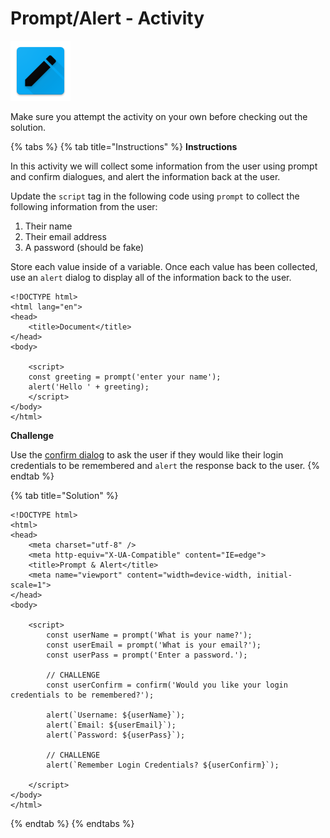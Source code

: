 # Prompt/Alert - Activity

![Prompt/Alert](../../../.gitbook/assets/activity.png)

Make sure you attempt the activity on your own before checking out the solution.

{% tabs %}
{% tab title="Instructions" %}
**Instructions**

In this activity we will collect some information from the user using prompt and confirm dialogues, and alert the information back at the user.

Update the `script` tag in the following code using `prompt` to collect the following information from the user:

1. Their name
2. Their email address
3. A password \(should be fake\)

Store each value inside of a variable. Once each value has been collected, use an `alert` dialog to display all of the information back to the user.

```markup
<!DOCTYPE html>
<html lang="en">
<head>
    <title>Document</title>
</head>
<body>

    <script>
    const greeting = prompt('enter your name');
    alert('Hello ' + greeting);
    </script>
</body>
</html>
```

**Challenge**

Use the [confirm dialog](https://www.tutorialspoint.com/javascript/javascript_dialog_boxes.htm) to ask the user if they would like their login credentials to be remembered and `alert` the response back to the user.
{% endtab %}

{% tab title="Solution" %}
```markup
<!DOCTYPE html>
<html>
<head>
    <meta charset="utf-8" />
    <meta http-equiv="X-UA-Compatible" content="IE=edge">
    <title>Prompt & Alert</title>
    <meta name="viewport" content="width=device-width, initial-scale=1">
</head>
<body>

    <script>
        const userName = prompt('What is your name?');
        const userEmail = prompt('What is your email?');
        const userPass = prompt('Enter a password.');

        // CHALLENGE
        const userConfirm = confirm('Would you like your login credentials to be remembered?');

        alert(`Username: ${userName}`);
        alert(`Email: ${userEmail}`);
        alert(`Password: ${userPass}`);

        // CHALLENGE
        alert(`Remember Login Credentials? ${userConfirm}`);

    </script>
</body>
</html>
```
{% endtab %}
{% endtabs %}

